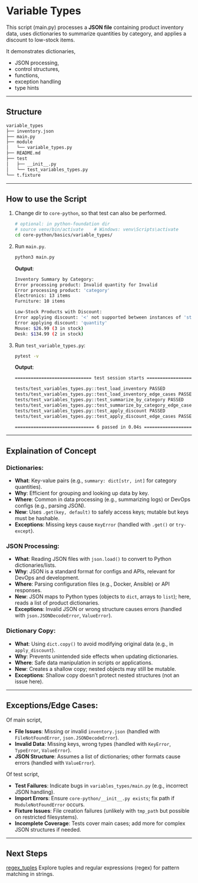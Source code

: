 # Variable Types

This script (main.py) processes a **JSON file** containing product inventory data, uses dictionaries to summarize quantities by category, and applies a discount to low-stock items.

It demonstrates dictionaries,

- JSON processing,
- control structures,
- functions,
- exception handling
- type hints

---

## Structure

```bash
variable_types
├── inventory.json
├── main.py
├── module
│   └── variable_types.py
├── README.md
├── test
│   ├── __init__.py
│   └── test_variables_types.py
└── t.fixture
```

---

## How to use the Script

1. Change dir to `core-python`, so that test can also be performed.

   ```sh
   # optional: in python-foundation dir
   # source venv/bin/activate    # Windows: venv\Scripts\activate
   cd core-python/basics/variable_types/
   ```

2. Run `main.py`.

   ```sh
   python3 main.py
   ```

   **Output**:

   ```sh
   Inventory Summary by Category:
   Error processing product: Invalid quantity for Invalid
   Error processing product: 'category'
   Electronics: 13 items
   Furniture: 10 items

   Low-Stock Products with Discount:
   Error applying discount: '<' not supported between instances of 'str' and 'int'
   Error applying discount: 'quantity'
   Mouse: $26.99 (3 in stock)
   Desk: $134.99 (2 in stock)
   ```

3. Run `test_variable_types.py`:

   ```sh
   pytest -v
   ```

   **Output**:

   ```sh
   ============================= test session starts =============================

   tests/test_variables_types.py::test_load_inventory PASSED               [ 16%]
   tests/test_variables_types.py::test_load_inventory_edge_cases PASSED    [ 33%]
   tests/test_variables_types.py::test_summarize_by_category PASSED        [ 50%]
   tests/test_variables_types.py::test_summarize_by_category_edge_cases PASSED [ 66%]
   tests/test_variables_types.py::test_apply_discount PASSED               [ 83%]
   tests/test_variables_types.py::test_apply_discount_edge_cases PASSED    [100%]

   ============================== 6 passed in 0.04s ==============================
   ```

---

## Explaination of Concept

### Dictionaries:

- **What**: Key-value pairs (e.g., `summary: dict[str, int]` for category quantities).
- **Why**: Efficient for grouping and looking up data by key.
- **Where**: Common in data processing (e.g., summarizing logs) or DevOps configs (e.g., parsing JSON).
- **New**: Uses `.get(key, default)` to safely access keys; mutable but keys must be hashable.
- **Exceptions**: Missing keys cause `KeyError` (handled with `.get()` or `try-except`).

### JSON Processing:

- **What**: Reading JSON files with `json.load()` to convert to Python dictionaries/lists.
- **Why**: JSON is a standard format for configs and APIs, relevant for DevOps and development.
- **Where**: Parsing configuration files (e.g., Docker, Ansible) or API responses.
- **New**: JSON maps to Python types (objects to `dict`, arrays to `list`); here, reads a list of product dictionaries.
- **Exceptions**: Invalid JSON or wrong structure causes errors (handled with `json.JSONDecodeError`, `ValueError`).

### Dictionary Copy:

- **What**: Using `dict.copy()` to avoid modifying original data (e.g., in `apply_discount`).
- **Why**: Prevents unintended side effects when updating dictionaries.
- **Where**: Safe data manipulation in scripts or applications.
- **New**: Creates a shallow copy; nested objects may still be mutable.
- **Exceptions**: Shallow copy doesn’t protect nested structures (not an issue here).

---

## Exceptions/Edge Cases:

Of main script,

- **File Issues**: Missing or invalid `inventory.json` (handled with `FileNotFoundError`, `json.JSONDecodeError`).
- **Invalid Data**: Missing keys, wrong types (handled with `KeyError`, `TypeError`, `ValueError`).
- **JSON Structure**: Assumes a list of dictionaries; other formats cause errors (handled with `ValueError`).

Of test script,

- **Test Failures**: Indicate bugs in `variables_types/main.py` (e.g., incorrect JSON handling).
- **Import Errors**: Ensure `core-python/__init__.py exists`; fix path if `ModuleNotFoundError` occurs.
- **Fixture Issues**: File creation failures (unlikely with `tmp_path` but possible on restricted filesystems).
- **Incomplete Coverage**: Tests cover main cases; add more for complex JSON structures if needed.

---

## Next Steps

[regex_tuples](../regex_tuples/README.md) Explore tuples and regular expressions (regex) for pattern matching in strings.
